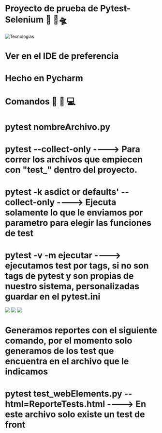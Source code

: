 # Proyecto de prueba de Pytest-Selenium 🐍 🚀🛸

<img src="C:\Users\marti\OneDrive\Escritorio\Null\Social Club\Python\pytest -selenium-python.png" title="Tecnologias"/>

# Ver en el IDE de preferencia
# Hecho en Pycharm
# Comandos 👨 🏻 ‍💻

# pytest nombreArchivo.py
# pytest --collect-only ----> Para correr los archivos que empiecen con "test_" dentro del proyecto.
# pytest -k asdict or defaults' --collect-only ----> Ejecuta solamente lo que le enviamos por parametro para elegir las funciones de test
# pytest -v -m ejecutar ----> ejecutamos test por tags, si no son tags de pytest y son propias de nuestro sistema, personalizadas guardar en el pytest.ini

<img src="C:\Users\marti\OneDrive\Escritorio\Null\Social Club\Python\marcas propias para correr pytest.ini"/>

<img src="C:\Users\marti\OneDrive\Escritorio\Null\Social Club\Python\marca sobre la funcion de test.JPG"/>

<img src="C:\Users\marti\OneDrive\Escritorio\Null\Social Club\Python\error como se ve, solo se tiene que modificar el expected.JPG"/>

# Generamos reportes con el siguiente comando, por el momento solo generamos de los test que encuentra en el archivo que le indicamos

# pytest test_webElements.py --html=ReporteTests.html ----> En este archivo solo existe un test de front

